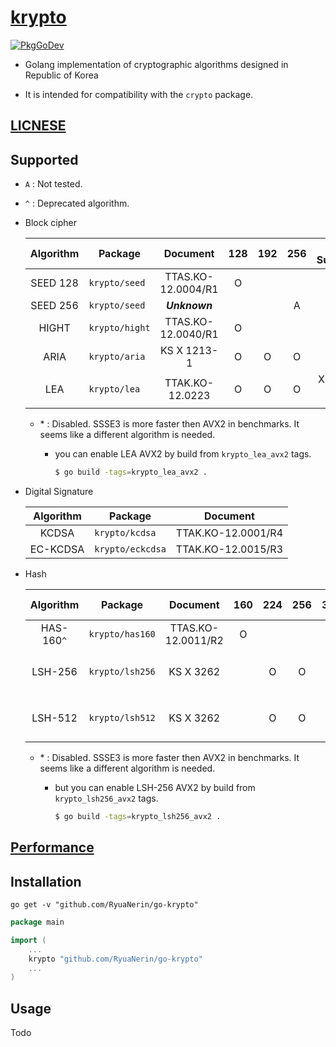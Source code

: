 # [krypto](https://pkg.go.dev/github.com/RyuaNerin/go-krypto)

[![PkgGoDev](https://pkg.go.dev/badge/github.com/RyuaNerin/go-krypto)](https://pkg.go.dev/github.com/RyuaNerin/go-krypto)

- Golang implementation of cryptographic algorithms designed in Republic of Korea

- It is intended for compatibility with the `crypto` package.

## [LICNESE](/LICENSE)

## Supported

- `A` : Not tested.
- `^` : Deprecated algorithm.

- Block cipher

    | Algorithm | Package        | Document           | 128 | 192 | 256 | SIMD Supports          |
    |:---------:|----------------|:------------------:|:---:|:---:|:---:|:----------------------:|
    | SEED 128  | `krypto/seed`  | TTAS.KO-12.0004/R1 | O   |     |     |                        |
    | SEED 256  | `krypto/seed`  | ***Unknown***      |     |     | A   |                        |
    | HIGHT     | `krypto/hight` | TTAS.KO-12.0040/R1 | O   |     |     |                        |
    | ARIA      | `krypto/aria`  | KS X 1213-1        | O   | O   | O   |                        |
    | LEA       | `krypto/lea`   | TTAK.KO-12.0223    | O   | O   | O   | X86-64: `SSE2` `AVX2*` |

    - \* : Disabled. SSSE3 is more faster then AVX2 in benchmarks. It seems like a different algorithm is needed.

        - you can enable LEA AVX2 by build from `krypto_lea_avx2` tags.

            ```bash
            $ go build -tags=krypto_lea_avx2 .
            ```

- Digital Signature

    | Algorithm | Package          | Document           |
    |:---------:|------------------|:------------------:|
    | KCDSA     | `krypto/kcdsa`   | TTAK.KO-12.0001/R4 |
    | EC-KCDSA  | `krypto/eckcdsa` | TTAK.KO-12.0015/R3 |

- Hash

    | Algorithm  | Package         | Document           | 160 | 224 | 256 | 384 | 512 | SIMD Supports                  |
    |:----------:|-----------------|:------------------:|:---:|:---:|:---:|:---:|:---:|:------------------------------:|
    | HAS-160`^` | `krypto/has160` | TTAS.KO-12.0011/R2 | O   |     |     |     |     |                                |
    | LSH-256    | `krypto/lsh256` | KS X 3262          |     | O   | O   |     |     | X86-64: `SSE2` `SSSE3` `AVX2*` |
    | LSH-512    | `krypto/lsh512` | KS X 3262          |     | O   | O   | O   | O   | X86-64: `SSE2` `SSSE3` `AVX2`  |

    - \* : Disabled. SSSE3 is more faster then AVX2 in benchmarks. It seems like a different algorithm is needed.

        - but you can enable LSH-256 AVX2 by build from `krypto_lsh256_avx2` tags.

            ```bash
            $ go build -tags=krypto_lsh256_avx2 .
            ```

## [Performance](/PERFORMANCE.md)

## Installation

```shell
go get -v "github.com/RyuaNerin/go-krypto"
```

```go
package main

import (
    ...
    krypto "github.com/RyuaNerin/go-krypto"
    ...
)
```

## Usage

Todo

